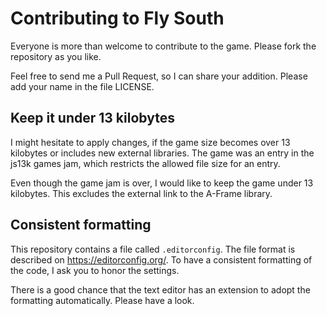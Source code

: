 # Contributing to Fly South
Everyone is more than welcome to contribute to the game. Please fork the repository as you like.

Feel free to send me a Pull Request, so I can share your addition. Please add your name in the file LICENSE.

## Keep it under 13 kilobytes
I might hesitate to apply changes, if the game size becomes over 13 kilobytes or includes new external libraries. The game was an entry in the js13k games jam, which restricts the allowed file size for an entry.

Even though the game jam is over, I would like to keep the game under 13 kilobytes. This excludes the external link to the A-Frame library.

## Consistent formatting
This repository contains a file called `.editorconfig`. The file format is described on https://editorconfig.org/. To have a consistent formatting of the code, I ask you to honor the settings.

There is a good chance that the text editor has an extension to adopt the formatting automatically. Please have a look.
